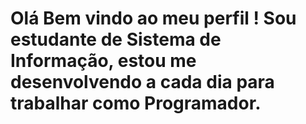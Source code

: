 ## 
# Olá  Bem  vindo ao meu perfil ! Sou estudante de Sistema de Informação, estou me desenvolvendo a cada dia para trabalhar  como Programador.
